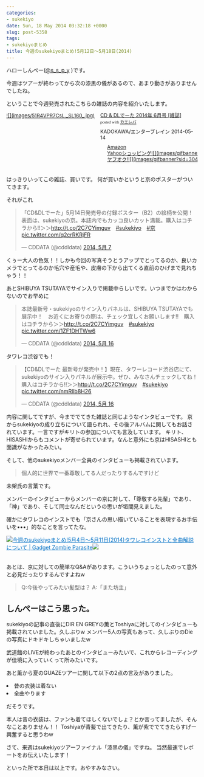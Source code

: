 ```yaml
---
categories:
- sukekiyo
date: Sun, 18 May 2014 03:32:18 +0000
slug: post-5358
tags:
- sukekiyoまとめ
title: 今週のsukekiyoまとめ!5月12日〜5月18日(2014)
---
```


ハローしんぺー(<a href="https://twitter.com/s_s_p_y" target="_blank">@s_s_p_y</a> )です。

今週はツアーが終わってから次の漆黒の儀があるので、あまり動きがありませんでしたね。

ということで今週発売されたこちらの雑誌の内容を紹介いたします。

<div class="kaerebalink-box" style="text-align:left;padding-bottom:20px;font-size:small;/zoom: 1;overflow: hidden;"><div class="kaerebalink-image" style="float:left;margin:0 15px 10px 0;"><a href="http://www.amazon.co.jp/exec/obidos/ASIN/B00JWXHOG4/warawareotoko-22/ref=nosim/" rel="nofollow" target="_blank">![](images/51R4VPR7CsL._SL160_.jpg)</a></div><div class="kaerebalink-info" style="line-height:120%;/zoom: 1;overflow: hidden;"><div class="kaerebalink-name" style="margin-bottom:10px;line-height:120%"><a href="http://www.amazon.co.jp/exec/obidos/ASIN/B00JWXHOG4/warawareotoko-22/ref=nosim/" rel="nofollow" target="_blank">CD & DLでーた 2014年 6月号 [雑誌]</a><div class="kaerebalink-powered-date" style="font-size:8pt;margin-top:5px;font-family:verdana;line-height:120%">posted with <a href="http://kaereba.com" rel="nofollow" target="_blank">カエレバ</a></div></div><div class="kaerebalink-detail" style="margin-bottom:5px;"> KADOKAWA/エンターブレイン 2014-05-14    </div><div class="kaerebalink-link1" style="margin-top:10px;"><div class="shoplinkamazon" style="display:inline;margin-right:5px;background: url('http://img.yomereba.com/simple1.gif') 0 0 no-repeat;padding: 2px 0 2px 18px;white-space: nowrap;"><a href="http://www.amazon.co.jp/gp/search?keywords=DL%82%C5%81%5B%82%BD&__mk_ja_JP=%83J%83%5E%83J%83i&tag=warawareotoko-22" rel="nofollow" target="_blank" title="アマゾン" >Amazon</a></div><div class="shoplinkyahoo" style="display:inline;margin-right:5px;background: url('http://img.yomereba.com/simple1.gif') 0 0 no-repeat;padding: 2px 0 2px 18px;white-space: nowrap;"><a href="http://ck.jp.ap.valuecommerce.com/servlet/referral?sid=3041033&pid=882528283&vc_url=http%3A%2F%2Fshopping.search.yahoo.co.jp%2Fsearch%3FuIv%3Don%26ei%3DUTF-8%26tab_ex%3Dcommerce%26slider%3D0%26va%3DDL%25E3%2581%25A7%25E3%2583%25BC%25E3%2581%259F" rel="nofollow"  target="_blank" title="Yahooショッピング" >Yahooショッピング![](images/gifbanner?sid=3041033&pid=882528283)</a></div><div class="shoplinkyahooAuc" style="display:inline;margin-right:5px;background: url('http://img.yomereba.com/simple1.gif') 0 0 no-repeat;padding: 2px 0 2px 18px;white-space: nowrap;"><a href="http://ck.jp.ap.valuecommerce.com/servlet/referral?sid=3041033&pid=882660047&vc_url=http%3A%2F%2Fauctions.search.yahoo.co.jp%2Fsearch%3Fvo%3D%26ve%3D%26auccat%3D0%26aucminprice%3D%26aucmaxprice%3D%26aucmin_bidorbuy_price%3D%26aucmax_bidorbuy_price%3D%26loc_cd%3D0%26abatch%3D0%26istatus%3D0%26filtered%3D1%26ei%3DUTF-8%26tab_ex%3Dcommerce%26va%3DDL%25E3%2581%25A7%25E3%2583%25BC%25E3%2581%259F" rel="nofollow"  target="_blank" title="ヤフオク!" >ヤフオク!![](images/gifbanner?sid=3041033&pid=882660047)</a></div></div></div><div class="booklink-footer" style="clear: left"></div></div>

はっきりいってこの雑誌、買いです。
何が買いかというと京のポスターがついてきます。

それがこれ
<blockquote class="twitter-tweet" lang="ja"><p>「CD&amp;DLでーた」5月14日発売号の付録ポスター（B2）の絵柄を公開！　表面は、sukekiyoの京。本誌内でもカッコ良いカット満載。購入はコチラから!!＞＞<a href="http://t.co/2C7CYimguv">http://t.co/2C7CYimguv</a>　<a href="https://twitter.com/search?q=%23sukekiyo&amp;src=hash">#sukekiyo</a>　<a href="https://twitter.com/search?q=%23%E4%BA%AC&amp;src=hash">#京</a> <a href="http://t.co/q2crRKRjFR">pic.twitter.com/q2crRKRjFR</a></p>&mdash; CDDATA (@cddldata) <a href="https://twitter.com/cddldata/statuses/464019780391809025">2014, 5月 7</a></blockquote>
<script async src="//platform.twitter.com/widgets.js" charset="utf-8"></script>

くぅー大人の色気！！しかも今回の写真そうとうアップでとってるのか、良いカメラでとってるのか毛穴や産毛や、皮膚の下から出てくる直前のひげまで見れちゃう！！


あとSHIBUYA TSUTAYAでサイン入りで掲載中らしいです。いつまでかはわからないのでお早めに

<blockquote class="twitter-tweet" lang="ja"><p>本誌最新号・sukekiyoのサイン入りパネルは、SHIBUYA TSUTAYAでも展示中！　お近くにお寄りの際は、チェック宜しくお願いします!!　購入はコチラから＞＞<a href="http://t.co/2C7CYimguv">http://t.co/2C7CYimguv</a>　<a href="https://twitter.com/search?q=%23sukekiyo&amp;src=hash">#sukekiyo</a> <a href="http://t.co/1ZF1DHTWw6">pic.twitter.com/1ZF1DHTWw6</a></p>&mdash; CDDATA (@cddldata) <a href="https://twitter.com/cddldata/statuses/467161116020191232">2014, 5月 16</a></blockquote>
<script async src="//platform.twitter.com/widgets.js" charset="utf-8"></script>

タワレコ渋谷でも！

<blockquote class="twitter-tweet" lang="ja"><p>【CD&amp;DLでーた 最新号が発売中！】現在、タワーレコード渋谷店にて、sukekiyoのサイン入りパネルが展示中。ぜひ、みなさんチェックしてね！　購入はコチラから!!＞＞<a href="http://t.co/2C7CYimguv">http://t.co/2C7CYimguv</a>　<a href="https://twitter.com/search?q=%23sukekiyo&amp;src=hash">#sukekiyo</a> <a href="http://t.co/nmRllb8H26">pic.twitter.com/nmRllb8H26</a></p>&mdash; CDDATA (@cddldata) <a href="https://twitter.com/cddldata/statuses/467160096036757506">2014, 5月 16</a></blockquote>
<script async src="//platform.twitter.com/widgets.js" charset="utf-8"></script>

内容に関してですが、今まででてきた雑誌と同じようなインタビューです。
京からsukekiyoの成り立ちについて語られれ、その後アルバムに関してもお話されています。一言ですがキリトの参加についても言及しています。
キリト、HISASHIからもコメントが寄せられています。なんと意外にも京はHISASHIとも面識がなかったみたい。

そして、他のsukekiyoメンバー全員のインタビューも掲載されています。

<blockquote>個人的に世界で一番尊敬してる人だったりするんですけど</blockquote>
未架氏の言葉です。

メンバーのインタビューからメンバーの京に対して、「尊敬する先輩」であり、「神」であり、そして同士なんだというの思いが垣間見えました。

確かにタワレコのインストでも「京さんの思い描いていることを表現するお手伝いを•••」的なことを言ってたな。

<a href="https://www.warawareotoko.com/2014/05/11/post-5343/" target="_blank">![](images/)</a><a style="color:#0070C5;" href="https://www.warawareotoko.com/2014/05/11/post-5343/" target="_blank">今週のsukekiyoまとめ!5月4日〜5月11日(2014)タワレコインストと全曲解説について | Gadget Zombie Parasite</a>![](images/)<br style="clear:both;" /><br>


あとは、京に対しての簡単なQ&Aがあります。こういうちょっとしたのって意外と必見だったりするんですよねw

<blockquote>
Q:今後やってみたい髪型は？
A:「また坊主」
</blockquote>


<h2>しんぺーはこう思った。</h2>

sukekiyoの記事の直後にDIR EN GREYの薫とToshiyaに対してのインタビューも掲載されていました。久しぶりw
メンバー5人の写真もあって、久しぶりのDieの写真にドキドキしちゃいましたw

武道館のLIVEが終わったあとのインタビューみたいで、これからレコーディングが佳境に入っていくって所みたいです。

あと薫から夏のGUAZEツアーに関して以下の2点の言及がありました。
	<li>昔の衣装は着ない</li>
	<li>全曲やります</li>

だそうです。

本人は昔の衣装は、ファンも着てほしくないでしょ？とか言ってましたが、そんなことありません！！
Toshiyaが青髪で出てきたり、薫が紫ででてきたらすげー興奮すると思うわw

さて、来週はsukekiyoツアーファイナル「漆黒の儀」ですね。
当然最速でレポートをお伝えいたします！

といった所で本日は以上です。おやすみなさい。